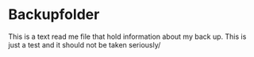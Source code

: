 # Backupfolder

This is a text read me file that hold information about my back up. This is just a test and it should not be taken seriously/
